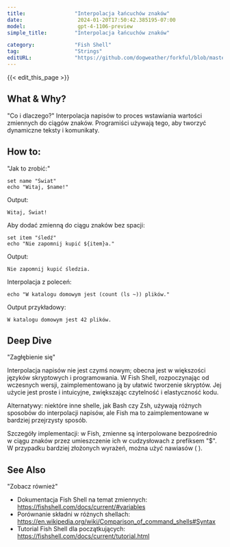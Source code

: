 ```yaml
---
title:                "Interpolacja łańcuchów znaków"
date:                  2024-01-20T17:50:42.385195-07:00
model:                 gpt-4-1106-preview
simple_title:         "Interpolacja łańcuchów znaków"

category:             "Fish Shell"
tag:                  "Strings"
editURL:              "https://github.com/dogweather/forkful/blob/master/content/pl/fish-shell/interpolating-a-string.md"
---
```


{{< edit_this_page >}}

## What & Why?
"Co i dlaczego?" Interpolacja napisów to proces wstawiania wartości zmiennych do ciągów znaków. Programiści używają tego, aby tworzyć dynamiczne teksty i komunikaty.

## How to:
"Jak to zrobić:"

```Fish Shell
set name "Świat"
echo "Witaj, $name!"
```

Output:
```
Witaj, Świat!
```

Aby dodać zmienną do ciągu znaków bez spacji:

```Fish Shell
set item "śledź"
echo "Nie zapomnij kupić ${item}a."
```

Output:
```
Nie zapomnij kupić śledzia.
```

Interpolacja z poleceń:

```Fish Shell
echo "W katalogu domowym jest (count (ls ~)) plików."
```

Output przykładowy:
```
W katalogu domowym jest 42 plików.
```

## Deep Dive
"Zagłębienie się"

Interpolacja napisów nie jest czymś nowym; obecna jest w większości języków skryptowych i programowania. W Fish Shell, rozpoczynając od wczesnych wersji, zaimplementowano ją by ułatwić tworzenie skryptów. Jej użycie jest proste i intuicyjne, zwiększając czytelność i elastyczność kodu.

Alternatywy: niektóre inne shelle, jak Bash czy Zsh, używają różnych sposobów do interpolacji napisów, ale Fish ma to zaimplementowane w bardziej przejrzysty sposób.

Szczegóły implementacji: w Fish, zmienne są interpolowane bezpośrednio w ciągu znaków przez umieszczenie ich w cudzysłowach z prefiksem "$". W przypadku bardziej złożonych wyrażeń, można użyć nawiasów ( ).

## See Also
"Zobacz również"

- Dokumentacja Fish Shell na temat zmiennych: https://fishshell.com/docs/current/#variables
- Porównanie składni w różnych shellach: https://en.wikipedia.org/wiki/Comparison_of_command_shells#Syntax
- Tutorial Fish Shell dla początkujących: https://fishshell.com/docs/current/tutorial.html
